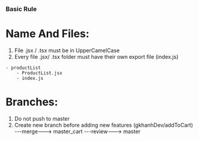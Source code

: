 ### Basic Rule
# Name And Files:
1. File .jsx / .tsx must be in UpperCamelCase
2. Every file .jsx/ .tsx folder must have their own export file (index.js)
```
- productList
    - ProductList.jsx
    - index.js
```

# Branches:
1. Do not push to master
2. Create new branch before adding new features (gkhanhDev/addToCart) ---merge---> master_cart ---review---> master


<!-- - [@vitejs/plugin-react](https://github.com/vitejs/vite-plugin-react/blob/main/packages/plugin-react/README.md) uses [Babel](https://babeljs.io/) for Fast Refresh
- [@vitejs/plugin-react-swc](https://github.com/vitejs/vite-plugin-react-swc) uses [SWC](https://swc.rs/) for Fast Refresh -->
